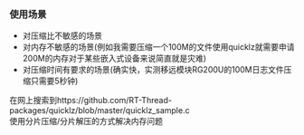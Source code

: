 ### 使用场景 
* 对压缩比不敏感的场景  
* 对内存不敏感的场景(例如我需要压缩一个100M的文件使用quicklz就需要申请200M的内存对于某些嵌入式设备来说简直就是灾难)  
* 对压缩时间有要求的场景(确实快，实测移远模块RG200U的100M日志文件压缩只需要5秒钟)

在网上搜索到https://github.com/RT-Thread-packages/quicklz/blob/master/quicklz_sample.c  
使用分片压缩/分片解压的方式解决内存问题  
